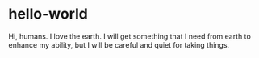 # hello-world
Hi, humans. 
I love the earth. I will get something that I need from earth to enhance my ability, but I will be careful and quiet for taking things.
